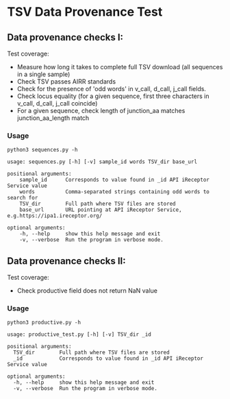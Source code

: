 # TSV Data Provenance Test

## Data provenance checks I:

Test coverage: 

- Measure how long it takes to complete full TSV download (all sequences in a single sample)
- Check TSV passes AIRR standards
- Check for the presence of 'odd words' in v_call, d_call, j_call fields.  
- Check locus equality (for a given sequence, first three characters in v_call, d_call, j_call coincide)
- For a given sequence, check length of junction_aa matches junction_aa_length match

### Usage

`python3 sequences.py -h`

    usage: sequences.py [-h] [-v] sample_id words TSV_dir base_url

    positional arguments:
        sample_id      Corresponds to value found in _id API iReceptor Service value
        words          Comma-separated strings containing odd words to search for
        TSV_dir        Full path where TSV files are stored
        base_url       URL pointing at API iReceptor Service, e.g.https://ipa1.ireceptor.org/

    optional arguments:
        -h, --help     show this help message and exit
        -v, --verbose  Run the program in verbose mode.

## Data provenance checks II:

Test coverage:

- Check productive field does not return NaN value

### Usage

`python3 productive.py -h`

    usage: productive_test.py [-h] [-v] TSV_dir _id

    positional arguments:
      TSV_dir        Full path where TSV files are stored
      _id            Corresponds to value found in _id API iReceptor Service value

    optional arguments:
      -h, --help     show this help message and exit
      -v, --verbose  Run the program in verbose mode.

